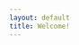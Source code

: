 ```yaml
---
layout: default
title: Welcome!
---
```

<head>
    <link rel="stylesheet" type="text/css" href="page.css">
</head>
<body>
</body>